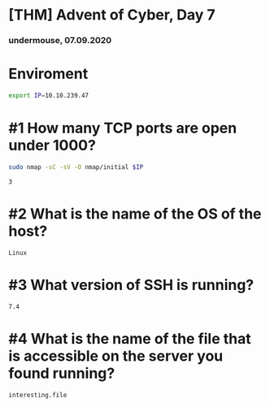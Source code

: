 [THM] Advent of Cyber, Day 7
=============================
### undermouse, 07.09.2020


# Enviroment
```bash
export IP=10.10.239.47
```

# #1 How many TCP ports are open under 1000?

```bash
sudo nmap -sC -sV -O nmap/initial $IP
```

```
3
```

# #2 What is the name of the OS of the host?
```
Linux
```

# #3 What version of SSH is running?

```
7.4
```

# #4 What is the name of the file that is accessible on the server you found running?

```
interesting.file
```